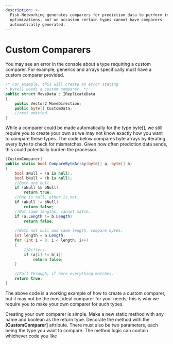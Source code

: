 ```yaml
---
description: >-
  Fish-Networking generates comparers for prediction data to perform internal
  optimizations, but on occasion certain types cannot have comparers
  automatically generated.
---
```


# Custom Comparers

You may see an error in the console about a type requiring a custom comparer. For example, generics and arrays specifically must have a custom comparer provided.&#x20;

```csharp
/* For example, this will create an error stating
* byte[] needs a custom comparer. */
public struct MoveData : IReplicateData
{
    public Vector2 MoveDirection;
    public byte[] CustomData;
    //rest omitted..
}
```

While a comparer could be made automatically for the type byte\[], we still require you to create your own as we may not know exactly how you want to compare these types. The code below compares byte arrays by iterating every byte to check for mismatches. Given how often prediction data sends, this could potentially burden the processor.

```csharp
[CustomComparer]
public static bool CompareByteArray(byte[] a, byte[] b)
{
    bool aNull = (a is null);
    bool bNull = (b is null);
    //Both are null.
    if (aNull && bNull)
        return true;
    //One is null, other is not.
    if (aNull != bNull)
        return false;
    //Not same lengths, cannot match.
    if (a.Length != b.Length)
        return false;
​
    //Both not null and same length, compare bytes.
    int length = a.Length;
    for (int i = 0; i < length; i++)
    {
        //Differs.
        if (a[i] != b[i])
            return false;
    }
​
    //Fall through, if here everything matches.
    return true;
}
```

The above code is a working example of how to create a custom comparer, but it may not be the most ideal comparer for your needs; this is why we require you to make your own comparer for such types.&#x20;

Creating your own comparer is simple. Make a new static method with any name and boolean as the return type. Decorate the method with the **\[CustomComparer]** attribute. There must also be two parameters, each being the type you want to compare. The method logic can contain whichever code you like
